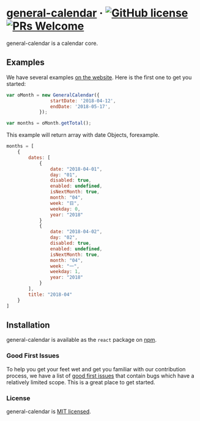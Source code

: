 # [general-calendar](https://github.com/leesipeng/general-calendar) &middot; [![GitHub license](https://img.shields.io/badge/license-MIT-blue.svg)](https://github.com/leesipeng/general-calendar/LICENSE) [![PRs Welcome](https://img.shields.io/badge/PRs-welcome-brightgreen.svg)](https://github.com/leesipeng/general-calendar/issues)

general-calendar is a calendar core.

## Examples

We have several examples [on the website](https://github.com/leesipeng/general-calendar). Here is the first one to get you started:

```jsx
var oMonth = new GeneralCalendar({
                startDate: '2018-04-12',
                endDate: '2018-05-17',
            });

var months = oMonth.getTotal();
```

This example will return array with date Objects, forexample.
```jsx
months = [
    {
        dates: [
            {
                date: "2018-04-01",
                day: "01",
                disabled: true,
                enabled: undefined,
                isNextMonth: true,
                month: "04",
                week: "日",
                weekday: 0,
                year: "2018"
            }
            {
                date: "2018-04-02",
                day: "02",
                disabled: true,
                enabled: undefined,
                isNextMonth: true,
                month: "04",
                week: "一",
                weekday: 1,
                year: "2018"
            }
        ],
        title: "2018-04"
    }
]
```

## Installation

general-calendar is available as the `react` package on [npm](https://www.npmjs.com/). 

### Good First Issues

To help you get your feet wet and get you familiar with our contribution process, we have a list of [good first issues](https://github.com/leesipeng/general-calendar/issues) that contain bugs which have a relatively limited scope. This is a great place to get started.

### License

general-calendar is [MIT licensed](./LICENSE).

